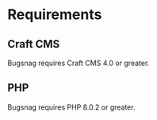 # Requirements

## Craft CMS
Bugsnag requires Craft CMS 4.0 or greater.

## PHP
Bugsnag requires PHP 8.0.2 or greater.

